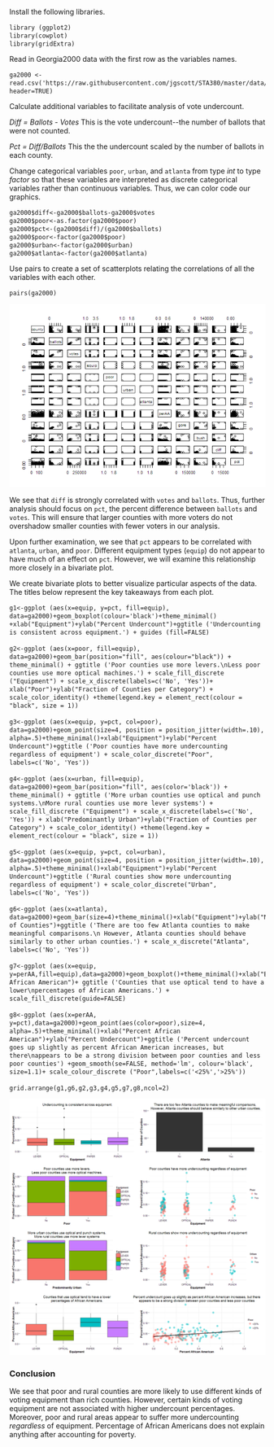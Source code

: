 Install the following libraries.

    library (ggplot2)
    library(cowplot)
    library(gridExtra)

Read in Georgia2000 data with the first row as the variables names.

    ga2000 <- read.csv('https://raw.githubusercontent.com/jgscott/STA380/master/data/georgia2000.csv', header=TRUE)

Calculate additional variables to facilitate analysis of vote
undercount.

*Diff = Ballots - Votes* This is the vote undercount--the number of
ballots that were not counted.

*Pct = Diff/Ballots* This the the undercount scaled by the number of
ballots in each county.

Change categorical variables `poor`, `urban`, and `atlanta` from type
*int* to type *factor* so that these variables are interpreted as
discrete categorical variables rather than continuous variables. Thus,
we can color code our graphics.

    ga2000$diff<-ga2000$ballots-ga2000$votes
    ga2000$poor<-as.factor(ga2000$poor)
    ga2000$pct<-(ga2000$diff)/(ga2000$ballots)
    ga2000$poor<-factor(ga2000$poor)
    ga2000$urban<-factor(ga2000$urban)
    ga2000$atlanta<-factor(ga2000$atlanta)

Use pairs to create a set of scatterplots relating the correlations of
all the variables with each other.

    pairs(ga2000)

![](../Images/pairs.png?raw=TRUE)

We see that `diff` is strongly correlated with `votes` and `ballots`.
Thus, further analysis should focus on `pct`, the percent difference
between `ballots` and `votes`. This will ensure that larger counties
with more voters do not overshadow smaller counties with fewer voters in
our analysis.

Upon further examination, we see that `pct` appears to be correlated
with `atlanta`, `urban`, and `poor`. Different equipment types (`equip`)
do not appear to have much of an effect on `pct`. However, we will
examine this relationship more closely in a bivariate plot.

We create bivariate plots to better visualize particular aspects of the
data. The titles below represent the key takeaways from each plot.

    g1<-ggplot (aes(x=equip, y=pct, fill=equip), data=ga2000)+geom_boxplot(colour='black')+theme_minimal() +xlab("Equipment")+ylab("Percent Undercount")+ggtitle ('Undercounting is consistent across equipment.') + guides (fill=FALSE)

    g2<-ggplot (aes(x=poor, fill=equip), data=ga2000)+geom_bar(position="fill", aes(colour="black")) + theme_minimal() + ggtitle ('Poor counties use more levers.\nLess poor counties use more optical machines.') + scale_fill_discrete ("Equipment") + scale_x_discrete(labels=c('No', 'Yes'))+ xlab("Poor")+ylab("Fraction of Counties per Category") + scale_color_identity() +theme(legend.key = element_rect(colour = "black", size = 1))

    g3<-ggplot (aes(x=equip, y=pct, col=poor), data=ga2000)+geom_point(size=4, position = position_jitter(width=.10), alpha=.5)+theme_minimal()+xlab("Equipment")+ylab("Percent Undercount")+ggtitle ('Poor counties have more undercounting regardless of equipment') + scale_color_discrete("Poor", labels=c('No', 'Yes'))

    g4<-ggplot (aes(x=urban, fill=equip), data=ga2000)+geom_bar(position="fill", aes(color='black')) + theme_minimal() + ggtitle ('More urban counties use optical and punch systems.\nMore rural counties use more lever systems') + scale_fill_discrete ("Equipment") + scale_x_discrete(labels=c('No', 'Yes')) + xlab("Predominantly Urban")+ylab("Fraction of Counties per Category") + scale_color_identity() +theme(legend.key = element_rect(colour = "black", size = 1))

    g5<-ggplot (aes(x=equip, y=pct, col=urban), data=ga2000)+geom_point(size=4, position = position_jitter(width=.10), alpha=.5)+theme_minimal()+xlab("Equipment")+ylab("Percent Undercount")+ggtitle ('Rural counties show more undercounting regardless of equipment') + scale_color_discrete("Urban", labels=c('No', 'Yes'))

    g6<-ggplot (aes(x=atlanta), data=ga2000)+geom_bar(size=4)+theme_minimal()+xlab("Equipment")+ylab("Number of Counties")+ggtitle ('There are too few Atlanta counties to make meaningful comparisons.\n However, Atlanta counties should behave similarly to other urban counties.') + scale_x_discrete("Atlanta", labels=c('No', 'Yes'))

    g7<-ggplot (aes(x=equip, y=perAA,fill=equip),data=ga2000)+geom_boxplot()+theme_minimal()+xlab("Equipment")+ylab("Percent African American")+ ggtitle ('Counties that use optical tend to have a lower\npercentages of African Americans.') + scale_fill_discrete(guide=FALSE)

    g8<-ggplot (aes(x=perAA, y=pct),data=ga2000)+geom_point(aes(color=poor),size=4, alpha=.5)+theme_minimal()+xlab("Percent African American")+ylab("Percent Undercount")+ggtitle ('Percent undercount goes up slightly as percent African American increases, but there\nappears to be a strong division between poor counties and less poor counties') +geom_smooth(se=FALSE, method='lm', colour='black', size=1.1)+ scale_colour_discrete ("Poor",labels=c('<25%','>25%'))

    grid.arrange(g1,g6,g2,g3,g4,g5,g7,g8,ncol=2)

![](../Images/Vote.png?raw=TRUE)

### Conclusion

We see that poor and rural counties are more likely to use different
kinds of voting equipment than rich counties. However, certain kinds of
voting equipment are not associated with higher undercount percentages.
Moreover, poor and rural areas appear to suffer more undercounting
*regardless* of equipment. Percentage of African Americans does not
explain anything after accounting for poverty.
